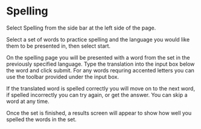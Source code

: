 # Spelling

Select Spelling from the side bar at the left side of the page.

Select a set of words to practice spelling and the language you would like them to be presented in, then select start.

On the spelling page you will be presented with a word from the set in the previously specified language. Type the translation into the input box below the word and click submit. For any words requring accented letters you can use the toolbar provided under the input box.

If the translated word is spelled correctly you will move on to the next word, if spelled incorrectly you can try again, or get the answer. You can skip a word at any time.

Once the set is finished, a results screen will appear to show how well you spelled the words in the set.
